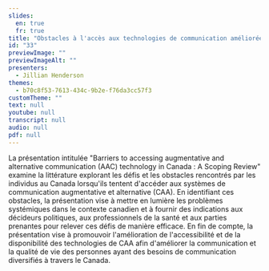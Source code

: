 ```yaml
---
slides:
  en: true
  fr: true
title: "Obstacles à l'accès aux technologies de communication améliorée et alternative (CAA) au Canada : Un examen de la portée"
id: "33"
previewImage: ""
previewImageAlt: ""
presenters:
  - Jillian Henderson
themes:
  - b70c8f53-7613-434c-9b2e-f76da3cc57f3
customTheme: ""
text: null
youtube: null
transcript: null
audio: null
pdf: null
---
```

La présentation intitulée "Barriers to accessing augmentative and alternative communication (AAC) technology in Canada : A Scoping Review" examine la littérature explorant les défis et les obstacles rencontrés par les individus au Canada lorsqu'ils tentent d'accéder aux systèmes de communication augmentative et alternative (CAA). En identifiant ces obstacles, la présentation vise à mettre en lumière les problèmes systémiques dans le contexte canadien et à fournir des indications aux décideurs politiques, aux professionnels de la santé et aux parties prenantes pour relever ces défis de manière efficace. En fin de compte, la présentation vise à promouvoir l'amélioration de l'accessibilité et de la disponibilité des technologies de CAA afin d'améliorer la communication et la qualité de vie des personnes ayant des besoins de communication diversifiés à travers le Canada.

